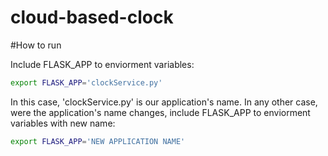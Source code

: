 # cloud-based-clock

#How to run

Include FLASK_APP to enviorment variables:

```bash
export FLASK_APP='clockService.py'
```

In this case, 'clockService.py' is our application's name. In any other case, were the application's name changes, include FLASK_APP to enviorment variables with new name:

```bash
export FLASK_APP='NEW APPLICATION NAME'
```
